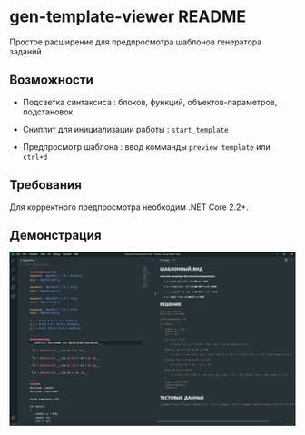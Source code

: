 # gen-template-viewer README

Простое расширение для предпросмотра шаблонов генератора заданий

## Возможности

 * Подсветка синтаксиса  : блоков, функций, объектов-параметров, подстановок

 * Сниппит для инициализации работы : `start_template`

 * Предпросмотр шаблона : ввод комманды `preview template` или `ctrl+d`

## Требования

Для корректного предпросмотра необходим .NET Core 2.2+.

## Демонстрация

![dedmonstration](/media/nicepic.png)